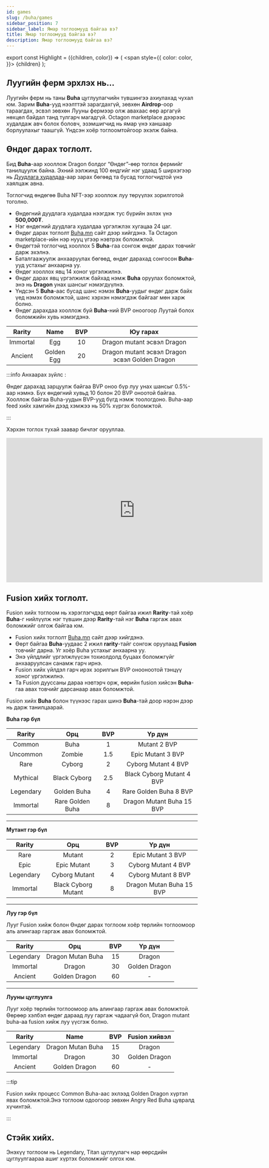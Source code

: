 ```yaml
---
id: games
slug: /buha/games
sidebar_position: 7
sidebar_label: Ямар тоглоомууд байгаа вэ?
title: Ямар тоглоомууд байгаа вэ?
description: Ямар тоглоомууд байгаа вэ?
---
```

export const Highlight = ({children, color}) => (
  <span
    style={{
      color: color,
    }}>
    {children}
  </span>
);

## Луугийн ферм эрхлэх нь...

Луугийн ферм нь таны **Buha** цуглуулагчийн түвшингээ ахиулахад чухал юм. Зарим **Buha**-ууд нээлттэй зарагдахгүй, зөвхөн **Airdrop**-оор тараагдах, эсвэл зөвхөн Лууны фермээр олж авахаас өөр аргагүй нөхцөл байдал танд тулгарч магадгүй. Octagon marketplace дээрээс худалдаж авч болох боловч, эзэмшигчид нь ямар үнэ ханшаар борлуулахыг таашгүй. Үндсэн хоёр тоглоомтойгоор эхэлж байна.

## Өндөг дарах тоглолт.

Бид **Buha**-аар хооллож Dragon болдог “Өндөг”-өөр тоглох фермийг танилцуулж байна.
Эхний ээлжинд 100 өндгийг нэг удаад 5 ширхэгээр нь [Дуудлага худалдаа](https://nft.octagon.mn/auction)-аар зарах бөгөөд та бусад тоглогчидтой үнэ хаялцаж авна.

Тоглогчид өндөгөө Buha NFT-ээр хооллож луу төрүүлэх зорилготой тоголно.
* Өндөгний дуудлага худалдаа нээгдэж тус бүрийн эхлэх үнэ **500,000₮**.
* Нэг өндөгний дуудлага худалдаа үргэлжлэх хугацаа 24 цаг.
* Өндөг дарах тоглолт [Buha.mn](https://www.buha.mn) сайт дээр хийгдэнэ. Та Octagon marketplace-ийн нэр нууц үгээр нэвтрэх боломжтой.
* Өндөгтэй тоглогчид хооллох 5 **Buha**-гаа сонгож өндөг дарах товчийг дарж эхэлнэ.
* Баталгаажуулж анхааруулах бөгөөд, өндөг дарахад сонгосон **Buha**-ууд устахыг анхаарна уу.
* Өндөг хооллох явц 14 хоног үргэлжилнэ.
* Өндөг дарах явц үргэлжилж байхад нэмж **Buha** оруулах боломжтой, энэ нь **Dragon** унах шансыг нэмэгдүүлнэ.
* Үндсэн 5 **Buha**-аас бусад шанс нэмэх **Buha**-уудыг өндөг дарж байх үед нэмэх боломжтой, шанс хэрхэн нэмэгдэж байгааг мөн харж болно.
* Өндөг дарахдаа хооллож буй **Buha**-ний BVP оноогоор Луутай болох боломжийн хувь нэмэгдэнэ.
  
| Rarity | Name | BVP | Юу гарах |
|:-:|:-:|:-:|:-:|
| <Highlight color="#ffcc00">Immortal</Highlight> | Egg | 10 | Dragon mutant эсвэл Dragon  |
| <Highlight color="#ffcc99">Ancient</Highlight> | Golden Egg | 20 |  Dragon mutant эсвэл Dragon эсвэл Golden Dragon |

:::info
Анхаарах зүйлс :

Өндөг дарахад зарцуулж байгаа BVP оноо бүр луу унах шансыг 0.5%-аар нэмнэ.
Бүх өндөгний хувьд 10 болон 20 BVP оноотой байгаа.
Хооллож байгаа Buha-уудын BVP-ууд бүгд нэмж тоологдоно.
Buha-аар feed хийх хамгийн дээд хэмжээ нь 50% хүргэх боломжтой.

:::

Хэрхэн тоглох тухай заавар бичлэг орууллаа.
<iframe width="675" height="380" src="https://www.youtube.com/embed/_AQXQDjw7Y8" frameborder="0" allow="accelerometer; autoplay; encrypted-media; gyroscope; picture-in-picture" allowfullscreen></iframe>

## Fusion хийх тоглолт.

Fusion хийх тоглоом нь хэрэглэгчдэд өөрт байгаа ижил **Rarity**-тай хоёр **Buha**-г нийлүүлж нэг түвшин дээр **Rarity**-тай нэг **Buha** гаргаж авах боломжийг олгож байгаа юм.

* Fusion хийх тоглолт [Buha.mn](https://www.buha.mn) сайт дээр хийгдэнэ. 
* Өөрт байгаа **Buha**-уудаас 2 ижил **rarity**-тайг сонгож оруулаад **Fusion** товчийг дарна. Уг хоёр Buha устахыг анхаарна уу.
* Энэ үйлдлийг үргэлжлүүсэн тохиолдолд буцаах боломжгүйг анхааруулсан санамж гарч ирнэ.
* Fusion хийх үйлдэл гарч ирэх зорилгын BVP онооноотой тэнцүү хоног үргэлжилнэ.
* Та Fusion дууссаны дараа нэвтэрч орж, өөрийн fusion хийсэн **Buha**-гаа авах товчийг дарсанаар авах боломжтой.
  
Fusion хийх **Buha** болон түүнээс гарах шинэ **Buha**-тай доор нэрэн дээр нь дарж танилцаарай.


**Buha гэр бүл**

| Rarity | Орц | BVP | Үр дүн |
|:-:|:-:|:-:|:-:|
| <Highlight color="#c0c0c0">Common</Highlight> | Buha | 1 | Mutant 2 BVP |
| <Highlight color="#99ccff">Uncommon</Highlight> | Zombie | 1.5 | Epic Mutant 3 BVP |
| <Highlight color="#0000ff">Rare</Highlight> | Cyborg | 2 | Cyborg Mutant 4 BVP |
| <Highlight color="#800080">Mythical</Highlight> | Black Cyborg | 2.5 | Black Cyborg Mutant 4 BVP|
| <Highlight color="#ff0000">Legendary</Highlight> | Golden Buha | 4 | Rare Golden Buha 8 BVP |
| <Highlight color="#ffcc00">Immortal</Highlight> | Rare Golden Buha | 8 | Dragon Mutant Buha 15 BVP |

----

**Мутант гэр бүл**

| Rarity | Орц | BVP | Үр дүн |
|:-:|:-:|:-:|:-:|
| <Highlight color="#0000ff">Rare</Highlight> | Mutant | 2 | Epic Mutant 3 BVP |
| <Highlight color="#ff00ff">Epic</Highlight> | Epic Mutant | 3 | Cyborg Mutant 4 BVP |
| <Highlight color="#ff0000">Legendary</Highlight> | Cyborg Mutant | 4 | Cyborg Mutant 8 BVP |
| <Highlight color="#ffcc00">Immortal</Highlight> | Black Cyborg Mutant | 8 | Dragon Mutan Buha 15 BVP |

----

**Луу гэр бүл**

Лууг Fusion хийж болон Өндөг дарах тоглоом хоёр төрлийн тоглоомоор аль алингаар гаргаж авах боломжтой. 

| Rarity | Орц | BVP | Үр дүн |
|:-:|:-:|:-:|:-:|
| <Highlight color="#ff0000">Legendary</Highlight> | Dragon Mutan Buha | 15 | Dragon |
| <Highlight color="#ffcc00">Immortal</Highlight> | Dragon | 30 | Golden Dragon  |
| <Highlight color="#ffcc99">Ancient</Highlight> | Golden Dragon | 60 | - |  


---

**Лууны цуглуулга**

Лууг хоёр төрлийн тоглоомоор аль алингаар гаргаж авах боломжтой. Өөрөөр хэлбэл өндөг дараад луу гаргаж чадаагүй бол, Dragon mutant buha-аа fusion хийж луу үүсгэж болно.

| Rarity | Name | BVP | Fusion хийвэл |
|:-:|:-:|:-:|:-:|
| <Highlight color="#ff0000">Legendary</Highlight> | Dragon Mutan Buha | 15 | Dragon |
| <Highlight color="#ffcc00">Immortal</Highlight> | Dragon | 30 | Golden Dragon  |
| <Highlight color="#ffcc99">Ancient</Highlight> | Golden Dragon | 60 | - |


:::tip

Fusion хийх процесс Common Buha-аас эхлээд Golden Dragon хүртэл явах боломжтой.Энэ тоглоом одоогоор зөвхөн Angry Red Buha цувралд хүчинтэй.

:::


## Стэйк хийх.

Энэхүү тоглоом нь  Legendary, Titan цуглуулагч нар өөрсдийн цуглуулгаараа ашиг хүртэх боломжийг олгох юм.